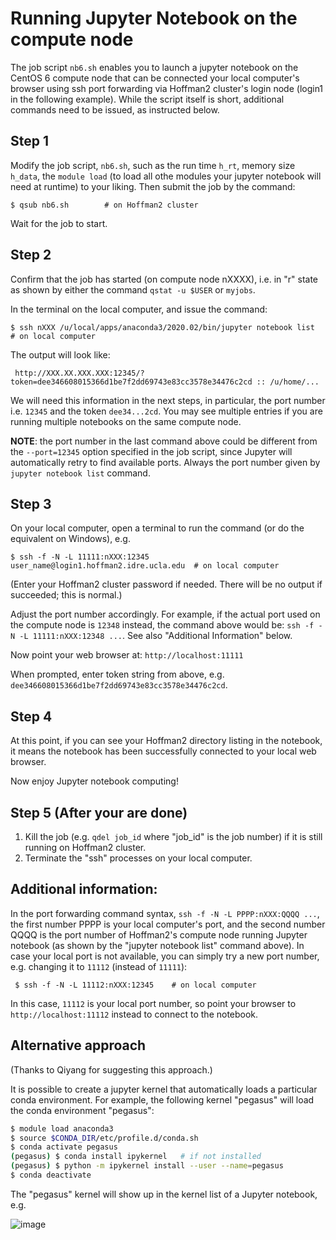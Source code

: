 # Running Jupyter Notebook on the compute node

The job script `nb6.sh` enables you to launch a jupyter notebook on the
CentOS 6 compute node that can be connected your local computer's browser
using ssh port forwarding via Hoffman2 cluster's login node (login1 in 
the following example). While the script itself is short, additional commands
need to be issued, as instructed below.

## Step 1

Modify the job script, `nb6.sh`, such as the run time `h_rt`, memory size `h_data`, the
`module load` (to load all othe modules your jupyter notebook will need at 
runtime) to your liking. Then submit the job by the command:

```
$ qsub nb6.sh        # on Hoffman2 cluster
```

Wait for the job to start.

## Step 2

Confirm that the job has started (on compute node nXXXX), i.e. in "r" state as 
shown by either the command `qstat -u $USER` or `myjobs`.

In the terminal on the local computer, and issue the command:

```
$ ssh nXXX /u/local/apps/anaconda3/2020.02/bin/jupyter notebook list  # on local computer
```

The output will look like:
 
``` 
 http://XXX.XX.XXX.XXX:12345/?token=dee346608015366d1be7f2dd69743e83cc3578e34476c2cd :: /u/home/...
```

We will need this information in the next steps, in particular, the port 
number i.e. `12345` and the token `dee34...2cd`. You may see multiple entries
if you are running multiple notebooks on the same compute node.
 

 **NOTE**: the port number in the last command above could be different from
 the `--port=12345` option specified in the job script, since Jupyter will 
 automatically retry to find available ports. Always the port number
 given by `jupyter notebook list` command.

## Step 3

On your local computer, open a terminal to run the command (or do the equivalent on Windows), e.g.

```
$ ssh -f -N -L 11111:nXXX:12345 user_name@login1.hoffman2.idre.ucla.edu  # on local computer
```

(Enter your Hoffman2 cluster password if needed. There will be no output if succeeded; this is normal.)

Adjust the port number accordingly. For example, if the actual port used on
the compute node is `12348` instead, the command above would be:
`ssh -f -N -L 11111:nXXX:12348 ...`. See also "Additional Information" below.

Now point your web browser at: `http://localhost:11111`

When prompted, enter token string from above, e.g. `dee346608015366d1be7f2dd69743e83cc3578e34476c2cd`.


## Step 4

At this point, if you can see your Hoffman2 directory listing in the notebook,
it means the notebook has been successfully connected to your local web browser.

Now enjoy Jupyter notebook computing!

## Step 5 (After your are done)

1. Kill the job (e.g. `qdel job_id` where "job_id" is the job number) if it is still running on Hoffman2 cluster.
2. Terminate the "ssh" processes on your local computer.


## Additional information:

In the port forwarding command syntax, `ssh -f -N -L PPPP:nXXX:QQQQ ...`,
the first number PPPP is your local computer's port, and the second number QQQQ is
the port number of Hoffman2's compute node running Jupyter notebook (as shown
by the "jupyter notebook list" command above). In case your local port is not
available, you can simply try a new port number, e.g. changing it to `11112` (instead of `11111`):

```
 $ ssh -f -N -L 11112:nXXX:12345    # on local computer
```

In this case, `11112` is your local port number, so point your browser to `http://localhost:11112` instead to connect to the notebook.


## Alternative approach

(Thanks to Qiyang for suggesting this approach.)

It is possible to create a jupyter kernel that automatically loads a particular conda environment. 
For example, the following kernel "pegasus" will load the conda environment "pegasus":

```bash
$ module load anaconda3
$ source $CONDA_DIR/etc/profile.d/conda.sh
$ conda activate pegasus
(pegasus) $ conda install ipykernel   # if not installed
(pegasus) $ python -m ipykernel install --user --name=pegasus
$ conda deactivate
```

The "pegasus" kernel will show up in the kernel list of a Jupyter notebook, e.g.

![image](/uploads/7b4cabb1779b9db56872079309a656e3/image.png)